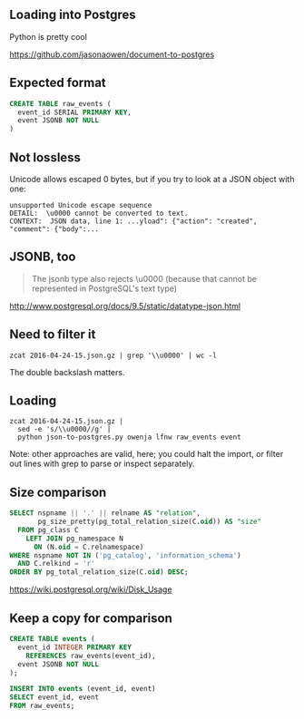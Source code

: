 ## Loading into Postgres

Python is pretty cool

https://github.com/jasonaowen/document-to-postgres


## Expected format

```sql
CREATE TABLE raw_events (
  event_id SERIAL PRIMARY KEY,
  event JSONB NOT NULL
)
```


## Not lossless

Unicode allows escaped 0 bytes, but if you try to look at a JSON object with one:

```
unsupported Unicode escape sequence
DETAIL:  \u0000 cannot be converted to text.
CONTEXT:  JSON data, line 1: ...yload": {"action": "created", "comment": {"body":...

```


## JSONB, too

> The jsonb type also rejects \u0000 (because that cannot be represented in PostgreSQL's text type)

http://www.postgresql.org/docs/9.5/static/datatype-json.html


## Need to filter it

```
zcat 2016-04-24-15.json.gz | grep '\\u0000' | wc -l
```

The double backslash matters.


## Loading

```
zcat 2016-04-24-15.json.gz |
  sed -e 's/\\u0000//g' |
  python json-to-postgres.py owenja lfnw raw_events event
```

Note: other approaches are valid, here; you could halt the import, or
filter out lines with grep to parse or inspect separately.


## Size comparison

```sql
SELECT nspname || '.' || relname AS "relation",
       pg_size_pretty(pg_total_relation_size(C.oid)) AS "size"
  FROM pg_class C
    LEFT JOIN pg_namespace N
      ON (N.oid = C.relnamespace)
WHERE nspname NOT IN ('pg_catalog', 'information_schema')
  AND C.relkind = 'r'
ORDER BY pg_total_relation_size(C.oid) DESC;
```

https://wiki.postgresql.org/wiki/Disk_Usage


## Keep a copy for comparison

```sql
CREATE TABLE events (
  event_id INTEGER PRIMARY KEY
    REFERENCES raw_events(event_id),
  event JSONB NOT NULL
);

INSERT INTO events (event_id, event)
SELECT event_id, event
FROM raw_events;
```
